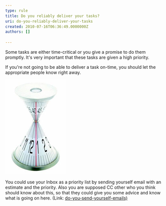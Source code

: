 ```yaml
---
type: rule
title: Do you reliably deliver your tasks?
uri: do-you-reliably-deliver-your-tasks
created: 2010-07-16T06:36:49.0000000Z
authors: []

---
```


Some tasks are either time-critical or you give a promise to do them promptly. It's very important that these tasks are given a high priority. 
 
If you're not going to be able to deliver a task on-time, you should let the appropriate people know right away.

![Some tasks are time critical. If you have agreed on something then notify the person when you know you will miss the deadline.](../../assets/tickingclock.JPG)

You could use your Inbox as a priority list by sending yourself email with an estimate and the priority. Also you are supposed CC other who you think should know about this, so that they could give you some advice and know what is going on here. (Link:        [do-you-send-yourself-emails)](/_layouts/15/FIXUPREDIRECT.ASPX?WebId=3dfc0e07-e23a-4cbb-aac2-e778b71166a2&TermSetId=07da3ddf-0924-4cd2-a6d4-a4809ae20160&TermId=5c16d531-007d-49ef-8acc-b26596e13e84)
